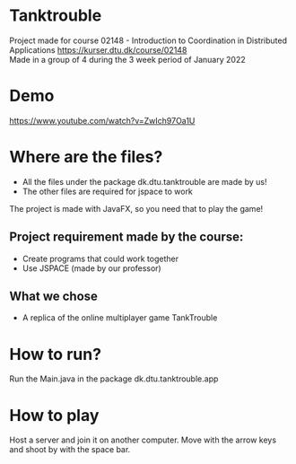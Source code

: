 # Tanktrouble
Project made for course 02148 - Introduction to Coordination in Distributed Applications https://kurser.dtu.dk/course/02148    
Made in a group of 4 during the 3 week period of January 2022

# Demo
https://www.youtube.com/watch?v=ZwIch97Oa1U

# Where are the files?  
- All the files under the package dk.dtu.tanktrouble are made by us!
- The other files are required for jspace to work

The project is made with JavaFX, so you need that to play the game! 

## Project requirement made by the course: 
- Create programs that could work together
- Use JSPACE (made by our professor)

## What we chose
- A replica of the online multiplayer game TankTrouble

# How to run?  
Run the Main.java in the package dk.dtu.tanktrouble.app

# How to play
Host a server and join it on another computer. 
Move with the arrow keys and shoot by with the space bar.

